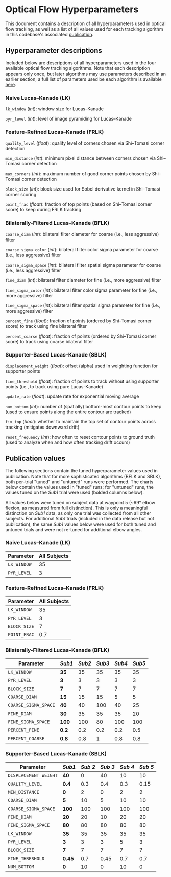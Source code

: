# Optical Flow Hyperparameters

This document contains a description of all hyperparameters used in optical flow tracking, as well as a list of all values used for each tracking algorithm in this codebase's associated [publication](https://people.eecs.berkeley.edu/~lhallock/publication/hallock2020biorob/).

## Hyperparameter descriptions

Included below are descriptions of all hyperparameters used in the four available optical flow tracking algorithms. Note that each description appears only once, but later algorithms may use parameters described in an earlier section; a full list of parameters used be each algorithm is available [here](#publication-values).

### Naive Lucas&ndash;Kanade (LK)

`lk_window` (*int*): window size for Lucas&ndash;Kanade

`pyr_level` (*int*): level of image pyramiding for Lucas&ndash;Kanade

### Feature-Refined Lucas&ndash;Kanade (FRLK)

`quality_level` (*float*): quality level of corners chosen via Shi&ndash;Tomasi corner detection

`min_distance` (*int*): minimum pixel distance between corners chosen via Shi&ndash;Tomasi corner detection

`max_corners` (*int*): maximum number of good corner points chosen by Shi&ndash;Tomasi corner detection

`block_size` (*int*): block size used for Sobel derivative kernel in Shi&ndash;Tomasi corner scoring

`point_frac` (*float*): fraction of top points (based on Shi&ndash;Tomasi corner score) to keep during FRLK tracking

### Bilaterally-Filtered Lucas&ndash;Kanade (BFLK)

`coarse_diam` (*int*): bilateral filter diameter for coarse (i.e., less aggressive) filter

`coarse_sigma_color` (*int*): bilateral filter color sigma parameter for coarse (i.e., less aggressive) filter

`coarse_sigma_space` (*int*): bilateral filter spatial sigma parameter for coarse (i.e., less aggressive) filter

`fine_diam` (*int*): bilateral filter diameter for fine (i.e., more aggressive) filter

`fine_sigma_color` (*int*): bilateral filter color sigma parameter for fine (i.e., more aggressive) filter

`fine_sigma_space` (*int*): bilateral filter spatial sigma parameter for fine (i.e., more aggressive) filter

`percent_fine` (*float*): fraction of points (ordered by Shi&ndash;Tomasi corner score) to track using fine bilateral filter

`percent_coarse` (*float*): fraction of points (ordered by Shi&ndash;Tomasi corner score) to track using coarse bilateral filter

### Supporter-Based Lucas&ndash;Kanade (SBLK)

`displacement_weight` (*float*): offset (alpha) used in weighting function for supporter points

`fine_threshold` (*float*): fraction of points to track without using supporter points (i.e., to track using pure Lucas-Kanade)

`update_rate` (*float*): update rate for exponential moving average

`num_bottom` (*int*): number of (spatially) bottom-most contour points to keep (used to ensure points along the entire contour are tracked)

`fix_top` (*bool*): whether to maintain the top set of contour points across tracking (mitigates downward drift)

`reset_frequency` (*int*): how often to reset contour points to ground truth (used to analyze when and how often tracking drift occurs)

## Publication values

The following sections contain the tuned hyperparameter values used in publication. Note that for more sophisticated algorithms (BFLK and SBLK), both per-trial "tuned" and "untuned" runs were performed. The charts below contain the values used in "tuned" runs; for "untuned" runs, the values tuned on the *Sub1* trial were used (bolded columns below).

All values below were tuned on subject data at waypoint 5 (~69&deg; elbow flexion, as measured from full distinction). This is only a meaningful distinction on *Sub1* data, as only one trial was collected from all other subjects. For additional *Sub1* trials (included in the data release but not publication), the same *Sub1* values below were used for both tuned and untuned trials and were not re-tuned for additional elbow angles.

### Naive Lucas&ndash;Kanade (LK)

| **Parameter** | **All Subjects** |
|---------------|------------------|
| `LK_WINDOW`   | 35               |
| `PYR_LEVEL`   | 3                |

### Feature-Refined Lucas&ndash;Kanade (FRLK)

| **Parameter** | **All Subjects** |
|---------------|------------------|
| `LK_WINDOW`   | 35               |
| `PYR_LEVEL`   | 3                |
| `BLOCK_SIZE`  | 7                |
| `POINT_FRAC`  | 0.7              |

### Bilaterally-Filtered Lucas&ndash;Kanade (BFLK)

| **Parameter**        | ***Sub1*** | ***Sub2*** | ***Sub3*** | ***Sub4*** | ***Sub5*** |
|----------------------|------------|------------|------------|------------|------------|
| `LK_WINDOW`          | **35**     | 35         | 35         | 35         | 35         |
| `PYR_LEVEL`          | **3**      | 3          | 3          | 3          | 3          |
| `BLOCK_SIZE`         | **7**      | 7          | 7          | 7          | 7          |
| `COARSE_DIAM`        | **15**     | 15         | 15         | 5          | 5          |
| `COARSE_SIGMA_SPACE` | **40**     | 40         | 100        | 40         | 25         |
| `FINE_DIAM`          | **30**     | 35         | 35         | 35         | 20         |
| `FINE_SIGMA_SPACE`   | **100**    | 100        | 80         | 100        | 100        |
| `PERCENT_FINE`       | **0.2**    | 0.2        | 0.2        | 0.2        | 0.5        |
| `PERCENT_COARSE`     | **0.8**    | 0.8        | 1          | 0.8        | 0.8        |

### Supporter-Based Lucas&ndash;Kanade (SBLK)

| **Parameter**         | ***Sub1*** | ***Sub 2*** | ***Sub 3*** | ***Sub 4*** | ***Sub 5*** |
|-----------------------|------------|-------------|-------------|-------------|-------------|
| `DISPLACEMENT_WEIGHT` | **40**     | 0           | 40          | 10          | 10          |
| `QUALITY_LEVEL`       | **0.4**    | 0.3         | 0.4         | 0.3         | 0.15        |
| `MIN_DISTANCE`        | **0**      | 2           | 0           | 2           | 2           |
| `COARSE_DIAM`         | **5**      | 10          | 5           | 10          | 10          |
| `COARSE_SIGMA_SPACE`  | **100**    | 100         | 100         | 100         | 100         |
| `FINE_DIAM`           | **20**     | 20          | 10          | 20          | 20          |
| `FINE_SIGMA_SPACE`    | **80**     | 80          | 80          | 80          | 80          |
| `LK_WINDOW`           | **35**     | 35          | 35          | 35          | 35          |
| `PYR_LEVEL`           | **3**      | 3           | 3           | 5           | 3           |
| `BLOCK_SIZE`          | **7**      | 7           | 7           | 7           | 7           |
| `FINE_THRESHOLD`      | **0.45**   | 0.7         | 0.45        | 0.7         | 0.7         |
| `NUM_BOTTOM`          | **0**      | 10          | 0           | 10          | 0           |


